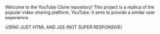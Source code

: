 
Welcome to the YouTube Clone repository! This project is a replica of the popular video-sharing platform, YouTube. It aims to provide a similar user experience.


USING JUST HTML AND JSS (NOT SUPER RESPONSIVE)
